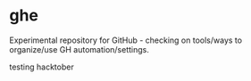 # ghe
Experimental repository for GitHub - checking on tools/ways to organize/use GH automation/settings.

testing hacktober
